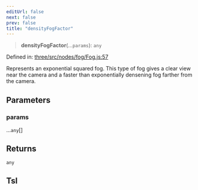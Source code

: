 ```yaml
---
editUrl: false
next: false
prev: false
title: "densityFogFactor"
---
```


> **densityFogFactor**(...`params`): `any`

Defined in: [three/src/nodes/fog/Fog.js:57](https://github.com/DefinitelyMaybe/three-i18n/blob/fa57b79433d1c349ffb23a78727299c8d4190136/three/src/nodes/fog/Fog.js#L57)

Represents an exponential squared fog. This type of fog gives
a clear view near the camera and a faster than exponentially
densening fog farther from the camera.

## Parameters

### params

...`any`[]

## Returns

`any`

## Tsl
